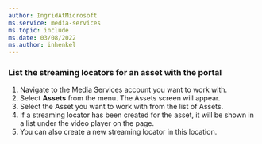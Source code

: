 ```yaml
---
author: IngridAtMicrosoft
ms.service: media-services 
ms.topic: include
ms.date: 03/08/2022
ms.author: inhenkel
---
```


### List the streaming locators for an asset with the portal

1. Navigate to the Media Services account you want to work with.
1. Select **Assets** from the menu. The Assets screen will appear.
1. Select the Asset you want to work with from the list of Assets.
1. If a streaming locator has been created for the asset, it will be shown in a list under the video player on the page.
1. You can also create a new streaming locator in this location.
